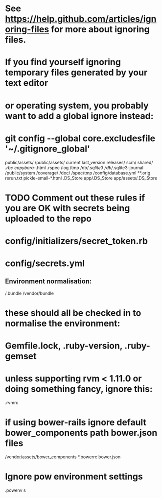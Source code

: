 # See https://help.github.com/articles/ignoring-files for more about ignoring files.
#
# If you find yourself ignoring temporary files generated by your text editor
# or operating system, you probably want to add a global ignore instead:
#   git config --global core.excludesfile '~/.gitignore_global'

public/assets/
/public/assets/
current
last_version
releases/
scm/
shared/
*.rbc
capybara-*.html
.rspec
/log
/tmp
/db/*.sqlite3
/db/*.sqlite3-journal
/public/system
/coverage/
/doc/
/spec/tmp
/config/database.yml
**.orig
rerun.txt
pickle-email-*.html
.DS_Store
app/.DS_Store
app/assets/.DS_Store

# TODO Comment out these rules if you are OK with secrets being uploaded to the repo
# config/initializers/secret_token.rb
# config/secrets.yml

## Environment normalisation:
/.bundle
/vendor/bundle

# these should all be checked in to normalise the environment:
# Gemfile.lock, .ruby-version, .ruby-gemset

# unless supporting rvm < 1.11.0 or doing something fancy, ignore this:
.rvmrc

# if using bower-rails ignore default bower_components path bower.json files
/vendor/assets/bower_components
*.bowerrc
bower.json

# Ignore pow environment settings
.powenv
s